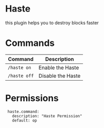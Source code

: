 # Haste
this plugin helps you to destroy blocks faster

# Commands
|**Command**|**Description**|
|-----------|---------------|
|`/haste on`|Enable the Haste|
|`/haste off`|Disable the Haste|

# Permissions
```
 haste.command:
   description: "Haste Permission"
   default: op
```

